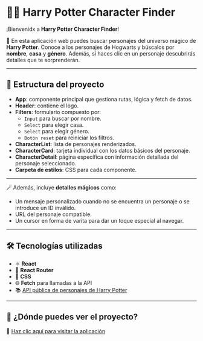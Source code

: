 # 🧙‍♀️ Harry Potter Character Finder

¡Bienvenidx a **Harry Potter Character Finder**!

💫 En esta aplicación web puedes buscar personajes del universo mágico de **Harry Potter**. Conoce a los personajes de Hogwarts y búscalos por **nombre**, **casa** y **género**. Además, si haces clic en un personaje descubrirás detalles que te sorprenderán.

---

## 🔮 Estructura del proyecto

- **App**: componente principal que gestiona rutas, lógica y fetch de datos.
- **Header**: contiene el logo.
- **Filters**: formulario compuesto por:
  - `Input` para buscar por nombre.
  - `Select` para elegir casa.
  - `Select` para elegir género.
  - `Botón reset` para reiniciar los filtros.
- **CharacterList**: lista de personajes renderizados.
- **CharacterCard**: tarjeta individual con los datos básicos del personaje.
- **CharacterDetail**: página específica con información detallada del personaje seleccionado.
- **Carpeta de estilos**: CSS para cada componente.

---

🪄 Además, incluye **detalles mágicos** como:
- Un mensaje personalizado cuando no se encuentra un personaje o se introduce un ID inválido.
- URL del personaje compatible.
- Un cursor en forma de varita para dar un toque especial al navegar.

---

## 🛠 Tecnologías utilizadas

- ⚛️ **React**
- 🔗 **React Router**
- 🎨 **CSS**
- 🌐 **Fetch** para llamadas a la API
- 📚 [API pública de personajes de Harry Potter](https://hp-api.onrender.com/)

---

## 🧪 ¿Dónde puedes ver el proyecto?
🔗 [Haz clic aquí para visitar la aplicación](https://beta.adalab.es/modulo-3-evaluacion-final-angelicagh/)

